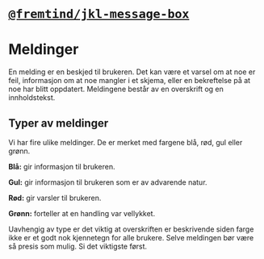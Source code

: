 # [`@fremtind/jkl-message-box`](https://fremtind.github.io/jokul/components/messagebox/)

# Meldinger
En melding er en beskjed til brukeren. Det kan være et varsel om at noe er feil, informasjon om at noe mangler i et skjema, eller en bekreftelse på at noe har blitt oppdatert. Meldingene består av en overskrift og en innholdstekst.

## Typer av meldinger
Vi har fire ulike meldinger. De er merket med fargene blå, rød, gul eller grønn.

**Blå:** gir informasjon til brukeren.

**Gul:** gir informasjon til brukeren som er av advarende natur.

**Rød:** gir varsler til brukeren.

**Grønn:** forteller at en handling var vellykket.

Uavhengig av type er det viktig at overskriften er beskrivende siden farge ikke er et godt nok kjennetegn for alle brukere. Selve meldingen bør være så presis som mulig. Si det viktigste først.
